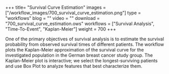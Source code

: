 
+++
title= "Survival Curve Estimation"
images =  ["/workflow_images/700_survival_curve_estimation.png"]
type = "workflows"
blog =  ""
video = ""
download = "700_survival_curve_estimation.ows"
workflows = ["Survival Analysis", "Time-To-Event", "Kaplan-Meier"]
weight = 700
+++

One of the primary objectives of survival analysis is to estimate the survival probability from observed survival times of different patients. The workflow plots the Kaplan-Meier approximation of the survival curve for the investigated population in the German breast cancer study group. The Kaplan-Meier plot is interactive; we select the longest-surviving patients and use Box Plot to analyze features that best characterize them.